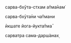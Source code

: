 сарва-бхӯта-стхам а̄тма̄нам̇

сарва-бхӯта̄ни ча̄тмани

ӣкшате йога-йукта̄тма̄

сарватра сама-дарш́анах̣